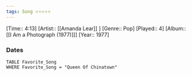 ```yaml
---
tags: Song ⭐⭐⭐⭐⭐ 
---
```

[Time:: 4:13]
[Artist:: [[Amanda Lear]] ]
[Genre:: Pop]
[Played:: 4]
[Album:: [[I Am a Photograph (1977)]]]
[Year:: 1977]
### Dates
````dataview
TABLE Favorite_Song
WHERE Favorite_Song = "Queen Of Chinatown"
````